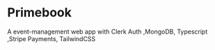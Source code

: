# Primebook
A event-management web app with Clerk Auth ,MongoDB, Typescript ,Stripe Payments, TailwindCSS
